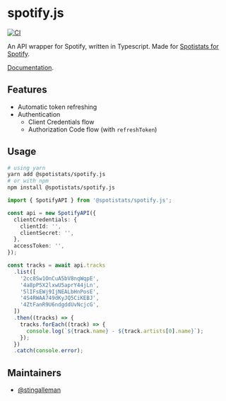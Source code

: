 # spotify.js

[![CI](https://github.com/backtrackapp/spotify.js/actions/workflows/lint.yml/badge.svg)](https://github.com/backtrackapp/spotify.js/actions/workflows/lint.yml)

An API wrapper for Spotify, written in Typescript. Made for [Spotistats for Spotify](https://spotistats.app/).

[Documentation](https://spotify.js.org/).

## Features

- Automatic token refreshing
- Authentication
  - Client Credentials flow
  - Authorization Code flow (with `refreshToken`)

## Usage

```bash
# using yarn
yarn add @spotistats/spotify.js
# or with npm
npm install @spotistats/spotify.js
```

```ts
import { SpotifyAPI } from '@spotistats/spotify.js';

const api = new SpotifyAPI({
  clientCredentials: {
    clientId: '',
    clientSecret: '',
  },
  accessToken: '',
});

const tracks = await api.tracks
  .list([
    '2cc8Sw1OnCuA5bV8nqWqpE',
    '4a8pP5X2lxwU5aprY44jLn',
    '5lIFsEWj9IjNEALbHnPosE',
    '4S4RWAA749dKyJQ5CiKEBJ',
    '4ZtFanR9U6ndgddUvNcjcG',
  ])
  .then((tracks) => {
    tracks.forEach((track) => {
      console.log(`${track.name} - ${track.artists[0].name}`);
    });
  })
  .catch(console.error);
```

## Maintainers

- [@stingalleman](https://github.com/stingalleman)
